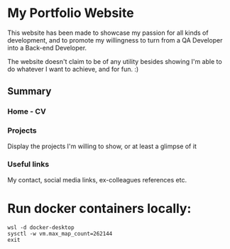 # My Portfolio Website

This website has been made to showcase my passion for all kinds of development, and to promote my willingness to turn from a QA Developer into a Back-end Developer.

The website doesn't claim to be of any utility besides showing I'm able to do whatever I want to achieve, and for fun. :)

## Summary
### Home - CV

### Projects
Display the projects I'm willing to show, or at least a glimpse of it

### Useful links
My contact, social media links, ex-colleagues references etc.



# Run docker containers locally:
``` 
wsl -d docker-desktop
sysctl -w vm.max_map_count=262144
exit
```